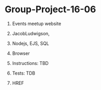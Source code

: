 # Group-Project-16-06

1. Events meetup website

2. JacobLudwigson,

3. Nodejs, EJS, SQL

4. Browser

5. Instructions: TBD

6. Tests: TDB

7. HREF
